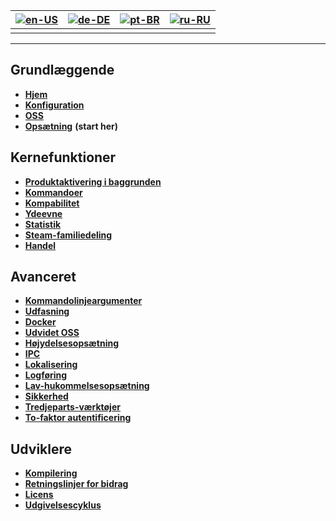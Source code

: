 | [![en-US](https://raw.githubusercontent.com/hjnilsson/country-flags/master/png100px/us.png)](https://github.com/JustArchiNET/ArchiSteamFarm/wiki/Home) | [![de-DE](https://raw.githubusercontent.com/hjnilsson/country-flags/master/png100px/de.png)](https://github.com/JustArchiNET/ArchiSteamFarm/wiki/Home-de-DE) | [![pt-BR](https://raw.githubusercontent.com/hjnilsson/country-flags/master/png100px/br.png)](https://github.com/JustArchiNET/ArchiSteamFarm/wiki/Home-pt-BR) | [![ru-RU](https://raw.githubusercontent.com/hjnilsson/country-flags/master/png100px/ru.png)](https://github.com/JustArchiNET/ArchiSteamFarm/wiki/Home-ru-RU) |
| ------------------------------------------------------------------------------------------------------------------------------------------------------ | ------------------------------------------------------------------------------------------------------------------------------------------------------------ | ------------------------------------------------------------------------------------------------------------------------------------------------------------ | ------------------------------------------------------------------------------------------------------------------------------------------------------------ |
|                                                                                                                                                        |                                                                                                                                                              |                                                                                                                                                              |                                                                                                                                                              |

* * *

## Grundlæggende

* **[Hjem](https://github.com/JustArchiNET/ArchiSteamFarm/wiki/Home)**
* **[Konfiguration](https://github.com/JustArchiNET/ArchiSteamFarm/wiki/Configuration)**
* **[OSS](https://github.com/JustArchiNET/ArchiSteamFarm/wiki/FAQ)**
* **[Opsætning](https://github.com/JustArchiNET/ArchiSteamFarm/wiki/Setting-up)** **(start her)**

## Kernefunktioner

* **[Produktaktivering i baggrunden](https://github.com/JustArchiNET/ArchiSteamFarm/wiki/Background-games-redeemer)**
* **[Kommandoer](https://github.com/JustArchiNET/ArchiSteamFarm/wiki/Commands)**
* **[Kompabilitet](https://github.com/JustArchiNET/ArchiSteamFarm/wiki/Compatibility)**
* **[Ydeevne](https://github.com/JustArchiNET/ArchiSteamFarm/wiki/Performance)**
* **[Statistik](https://github.com/JustArchiNET/ArchiSteamFarm/wiki/Statistics)**
* **[Steam-familiedeling](https://github.com/JustArchiNET/ArchiSteamFarm/wiki/Steam-Family-Sharing)**
* **[Handel](https://github.com/JustArchiNET/ArchiSteamFarm/wiki/Trading)**

## Avanceret

* **[Kommandolinjeargumenter](https://github.com/JustArchiNET/ArchiSteamFarm/wiki/Command-line-arguments)**
* **[Udfasning](https://github.com/JustArchiNET/ArchiSteamFarm/wiki/Deprecation)**
* **[Docker](https://github.com/JustArchiNET/ArchiSteamFarm/wiki/Docker)**
* **[Udvidet OSS](https://github.com/JustArchiNET/ArchiSteamFarm/wiki/Extended-FAQ)**
* **[Højydelsesopsætning](https://github.com/JustArchiNET/ArchiSteamFarm/wiki/High-performance-setup)**
* **[IPC](https://github.com/JustArchiNET/ArchiSteamFarm/wiki/IPC)**
* **[Lokalisering](https://github.com/JustArchiNET/ArchiSteamFarm/wiki/Localization)**
* **[Logføring](https://github.com/JustArchiNET/ArchiSteamFarm/wiki/Logging)**
* **[Lav-hukommelsesopsætning](https://github.com/JustArchiNET/ArchiSteamFarm/wiki/Low-memory-setup)**
* **[Sikkerhed](https://github.com/JustArchiNET/ArchiSteamFarm/wiki/Security)**
* **[Tredjeparts-værktøjer](https://github.com/JustArchiNET/ArchiSteamFarm/wiki/Third-party-tools)**
* **[To-faktor autentificering](https://github.com/JustArchiNET/ArchiSteamFarm/wiki/Two-factor-authentication)**

## Udviklere

* **[Kompilering](https://github.com/JustArchiNET/ArchiSteamFarm/wiki/Compilation)**
* **[Retningslinjer for bidrag](https://github.com/JustArchiNET/ArchiSteamFarm/blob/master/.github/CONTRIBUTING.md)**
* **[Licens](https://github.com/JustArchiNET/ArchiSteamFarm/wiki/License)**
* **[Udgivelsescyklus](https://github.com/JustArchiNET/ArchiSteamFarm/wiki/Release-cycle)**